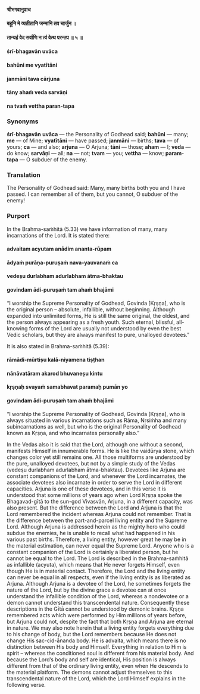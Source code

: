 #### श्रीभगवानुवाच
#### बहूनि मे व्यतीतानि जन्मानि तव चार्जुन ।
#### तान्यहं वेद सर्वाणि न त्वं वेत्थ परन्तप ॥ ५ ॥

#### śrī-bhagavān uvāca
#### bahūni me vyatītāni
#### janmāni tava cārjuna
#### tāny ahaṁ veda sarvāṇi
#### na tvaṁ vettha paran-tapa

### Synonyms

**śrī**-**bhagavān** **uvāca** — the Personality of Godhead said; **bahūni** — many; **me** — of Mine; **vyatītāni** — have passed; **janmāni** — births; **tava** — of yours; **ca** — and also; **arjuna** — O Arjuna; **tāni** — those; **aham** — I; **veda** — do know; **sarvāṇi** — all; **na** — not; **tvam** — you; **vettha** — know; **param**-**tapa** — O subduer of the enemy.

### Translation

The Personality of Godhead said: Many, many births both you and I have passed. I can remember all of them, but you cannot, O subduer of the enemy!

### Purport

In the Brahma-saṁhitā (5.33) we have information of many, many incarnations of the Lord. It is stated there:

#### advaitam acyutam anādim ananta-rūpam
#### ādyaṁ purāṇa-puruṣaṁ nava-yauvanaṁ ca
#### vedeṣu durlabham adurlabham ātma-bhaktau
#### govindam ādi-puruṣaṁ tam ahaṁ bhajāmi

“I worship the Supreme Personality of Godhead, Govinda [Kṛṣṇa], who is the original person – absolute, infallible, without beginning. Although expanded into unlimited forms, He is still the same original, the oldest, and the person always appearing as a fresh youth. Such eternal, blissful, all-knowing forms of the Lord are usually not understood by even the best Vedic scholars, but they are always manifest to pure, unalloyed devotees.”

It is also stated in Brahma-saṁhitā (5.39):

#### rāmādi-mūrtiṣu kalā-niyamena tiṣṭhan
#### nānāvatāram akarod bhuvaneṣu kintu
#### kṛṣṇaḥ svayaṁ samabhavat paramaḥ pumān yo
#### govindam ādi-puruṣaṁ tam ahaṁ bhajāmi

“I worship the Supreme Personality of Godhead, Govinda [Kṛṣṇa], who is always situated in various incarnations such as Rāma, Nṛsiṁha and many subincarnations as well, but who is the original Personality of Godhead known as Kṛṣṇa, and who incarnates personally also.”

In the Vedas also it is said that the Lord, although one without a second, manifests Himself in innumerable forms. He is like the vaidūrya stone, which changes color yet still remains one. All those multiforms are understood by the pure, unalloyed devotees, but not by a simple study of the Vedas (vedeṣu durlabham adurlabham ātma-bhaktau). Devotees like Arjuna are constant companions of the Lord, and whenever the Lord incarnates, the associate devotees also incarnate in order to serve the Lord in different capacities. Arjuna is one of these devotees, and in this verse it is understood that some millions of years ago when Lord Kṛṣṇa spoke the Bhagavad-gītā to the sun-god Vivasvān, Arjuna, in a different capacity, was also present. But the difference between the Lord and Arjuna is that the Lord remembered the incident whereas Arjuna could not remember. That is the difference between the part-and-parcel living entity and the Supreme Lord. Although Arjuna is addressed herein as the mighty hero who could subdue the enemies, he is unable to recall what had happened in his various past births. Therefore, a living entity, however great he may be in the material estimation, can never equal the Supreme Lord. Anyone who is a constant companion of the Lord is certainly a liberated person, but he cannot be equal to the Lord. The Lord is described in the Brahma-saṁhitā as infallible (acyuta), which means that He never forgets Himself, even though He is in material contact. Therefore, the Lord and the living entity can never be equal in all respects, even if the living entity is as liberated as Arjuna. Although Arjuna is a devotee of the Lord, he sometimes forgets the nature of the Lord, but by the divine grace a devotee can at once understand the infallible condition of the Lord, whereas a nondevotee or a demon cannot understand this transcendental nature. Consequently these descriptions in the Gītā cannot be understood by demonic brains. Kṛṣṇa remembered acts which were performed by Him millions of years before, but Arjuna could not, despite the fact that both Kṛṣṇa and Arjuna are eternal in nature. We may also note herein that a living entity forgets everything due to his change of body, but the Lord remembers because He does not change His sac-cid-ānanda body. He is advaita, which means there is no distinction between His body and Himself. Everything in relation to Him is spirit – whereas the conditioned soul is different from his material body. And because the Lord’s body and self are identical, His position is always different from that of the ordinary living entity, even when He descends to the material platform. The demons cannot adjust themselves to this transcendental nature of the Lord, which the Lord Himself explains in the following verse.